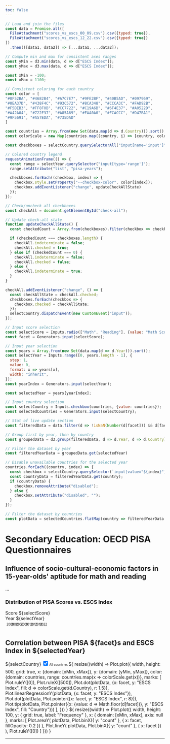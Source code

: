```yaml
---
toc: false
---
```


```js
// Load and join the files
const data = Promise.all([
  FileAttachment("scores_vs_escs_00_09.csv").csv({typed: true}),
  FileAttachment("scores_vs_escs_12_22.csv").csv({typed: true})
])
  .then(([data1, data2]) => [...data1, ...data2]);
```
```js
// Compute min and max for consistent axes ranges
const yMin = d3.min(data, d => d["ESCS Index"]);
const yMax = d3.max(data, d => d["ESCS Index"]);

const xMin = -100;
const xMax = 1100;
```
```js
// Consistent coloring for each country
const color = [
"#0F52BA", "#4682B4", "#A7C7E7", "#9FE2BF", "#40B5AD", "#097969",
"#0EA37D", "#438F4C", "#93C572", "#8CA348", "#CCCA3C", "#FAD92B",
"#F5DEB3", "#FF8F0B", "#CC7722", "#C19A6B", "#6F4E37", "#A0522D",
"#A42A04", "#722F37", "#A85A69", "#FAA0A0", "#FCACCC", "#D47BA1",
"#9F5691", "#A57EDA", "#735DAD"
]

const countries = Array.from(new Set(data.map(d => d.Country))).sort();
const colorScale = new Map(countries.map((country, i) => [country, color[i]]));
```
```js
const checkboxes = selectCountry.querySelectorAll("input[name='input']");
```
```js
// Colored country legend
requestAnimationFrame(() => {
  const range = selectYear.querySelector("input[type='range']");
  range.setAttribute("list", "pisa-years");

  checkboxes.forEach((checkbox, index) => {
    checkbox.style.setProperty("--checkbox-color", color[index]);
    checkbox.addEventListener("change", updateCheckAllState)
  });
});
```
```js
// Check/uncheck all checkboxes
const checkAll = document.getElementById("check-all");

// Update check-all state
function updateCheckAllState() {
  const checkedCount = Array.from(checkboxes).filter(checkbox => checkbox.checked).length;

  if (checkedCount === checkboxes.length) {
    checkAll.indeterminate = false;
    checkAll.checked = true;
  } else if (checkedCount === 0) {
    checkAll.indeterminate = false;
    checkAll.checked = false;
  } else {
    checkAll.indeterminate = true;
  }
}

checkAll.addEventListener("change", () => {
  const checkAllState = checkAll.checked;
  checkboxes.forEach(checkbox => {
    checkbox.checked = checkAllState;
  });
  selectCountry.dispatchEvent(new CustomEvent("input"));
});
```
```js
// Input score selection
const selectScore = Inputs.radio(["Math", "Reading"], {value: "Math Score", valueof: x => x + " Score"});
const facet = Generators.input(selectScore);
```
```js
// Input year selection
const years = Array.from(new Set(data.map(d => d.Year))).sort();
const selectYear = Inputs.range([0, years.length - 1], {
  step: 1,
  value: 0,
  format: x => years[x],
  width: "inherit",
});
const yearIndex = Generators.input(selectYear);
```
```js
const selectedYear = years[yearIndex];
``` 
```js
// Input country selection
const selectCountry = Inputs.checkbox(countries, {value: countries});
const selectedCountries = Generators.input(selectCountry);
```
```js
// Stat of live update section
const filteredData = data.filter(d => !isNaN(Number(d[facet])) && d[facet] !== null && d[facet] !== undefined);
```
```js
// Group first by year, then by country
const groupedData = d3.group(filteredData, d => d.Year, d => d.Country);
```
```js
// Filter the dataset by year
const filteredYearData = groupedData.get(selectedYear)
```
```js
// Disable unavailable countries for the selected year
countries.forEach((country, index) => {
  const checkbox = selectCountry.querySelector(`input[value="${index}"]`);
  const countryData = filteredYearData.get(country);
  if (countryData) {
    checkbox.removeAttribute("disabled");
  } else {
    checkbox.setAttribute("disabled", "");
  }
});

// Filter the dataset by countries
const plotData = selectedCountries.flatMap(country => filteredYearData.get(country) || []);
```

# Secondary Education: OECD PISA Questionnaires

## Influence of socio-cultural-economic factors in 15-year-olds' aptitude for math and reading

...

### Distribution of PISA Scores vs. ESCS Index

<div class="grid grid-cols-2-3">
  <div class="card grid-rowspan-2" id="card-pisa-score">
    Score
    ${selectScore}
  </div>
  <div class="card grid-colspan-2 grid-rowspan-2" id="card-pisa-years">
    Year
    ${selectYear}
    <datalist id="pisa-years">
      <option value="0" label="2000"></option>
      <option value="1" label="2003"></option>
      <option value="2" label="2006"></option>
      <option value="3" label="2009"></option>
      <option value="4" label="2012"></option>
      <option value="5" label="2015"></option>
      <option value="6" label="2018"></option>
      <option value="7" label="2022"></option>
    </datalist>
  </div>
  <div class="card grid-wide" id="card-pisa1">
    <h2>Correlation between PISA ${facet}s and ESCS Index in ${selectedYear}</h2>
    ${selectCountry}
    <label>
      <input type="checkbox" id="check-all" checked="">
      All countries
    </label>
    ${
    resize((width) => Plot.plot({
      width,
      height: 500,
      grid: true,
      x: {domain: [xMin, xMax]},
      y: {domain: [yMin, yMax]},
      color: {domain: countries, range: countries.map(x => colorScale.get(x))},
      marks: [
        Plot.ruleY([0]),
        Plot.ruleX([500]),
        Plot.dot(plotData, {x: facet, y: "ESCS Index", fill: d => colorScale.get(d.Country), r: 1.5}),
        Plot.linearRegressionY(plotData, {x: facet, y: "ESCS Index"}),
        Plot.dot(plotData, Plot.pointer({x: facet, y: "ESCS Index", r: 8})),
        Plot.tip(plotData, Plot.pointer({x: {value: d => Math.floor(d[facet])}, y: "ESCS Index", fill: "Country"}))
      ],
  }))
  }
  ${
  resize((width) => Plot.plot({
  width,
  height: 100,
  y: { grid: true, label: "Frequency" },
  x: { domain: [xMin, xMax], axis: null },
  marks: [
    Plot.areaY(
      plotData, 
      Plot.binX({ y: "count" }, { x: facet, fillOpacity: 0.2 })
    ),
    Plot.lineY(
      plotData, 
      Plot.binX({ y: "count" }, { x: facet })
    ),
    Plot.ruleY([0])
  ]
  }))
  }</div>
</div>




---
<style>

#card-pisa-score form {
  flex: 1;
  align-content: center;
}

input[type="number"] {
  display: none;
}

input[type="range"]:input {
  scroll-behavior: auto;
}

datalist#pisa-years {
  display: flex;
  flex-direction: column;
  justify-content: space-between;
  writing-mode: vertical-lr;
  margin: 0 5px;
  font-family: system-ui, sans-serif;
  font-size: 10px;
}

datalist#pisa-years option {
  rotate: -90deg;
  transform: translate(4px, 3px);
}

#card-pisa1 input[name="input"] {
  appearance: none;
  width: 15px;
  height: 15px;
  border: 2px solid;
  border-radius: 2.5px;
  margin: 2px;
  flex-shrink: 0;
  cursor: pointer;
  display: inline-block;
  border-color: var(--checkbox-color, gray);
}

#card-pisa1 input[name="input"]:checked {
  background-color: var(--checkbox-color, gray);
}

#card-pisa1 input[disabled] {
  background-color: var(--theme-foreground-fainter) !important;
  border-color: var(--theme-foreground-faint) !important;
}

#card-pisa1 form, #card-pisa1 label {
  max-width: inherit !important;
  font-family: system-ui, sans-serif;
  font-size: 10px;
  margin-bottom: 0px;
}

#card-pisa1 form div {
  width: 100%;
  display: grid;
  grid-auto-flow: column;
  grid-template-rows: repeat(3, 1fr);
  align-items: center;
  justify-items: left;
  margin-top: 5px;
}

#check-all {
  margin-top: 2px;
  margin-left: 2px;
  margin-right: 2px;
  margin-bottom: 10px;
  width: 15px;
  height: 15px;
  flex-shrink: 0;
  cursor: pointer;
  display: inline-block;
}

@media (max-width: 640px) {
  #card-pisa1 form div {
    grid-template-rows: repeat(9, 1fr) !important;
  }
}

.grid-cols-2-3 {
  grid-template-rows: auto auto auto auto;
}

@container (min-width: 560px) {
  .grid-cols-2-3 {
    grid-template-columns: 1fr 3fr;
    grid-auto-flow: column;
  }

  .grid-cols-2-3 .grid-colspan-2 {
    grid-column: span 2;
  }

.grid-wide {
  grid-column: 1 / 4;
  grid-row: 3;
  height: auto;
  }
}

</style>